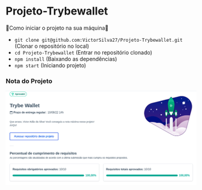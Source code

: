 # Projeto-Trybewallet

🔰Como iniciar o projeto na sua máquina🔰

- ``` git clone git@github.com:VictorSilva27/Projeto-Trybewallet.git ``` (Clonar o repositório no local)
- ``` cd Projeto-Trybewallet ``` (Entrar no repositório clonado)
- ``` npm install ``` (Baixando as dependências)
- ``` npm start ``` (Iniciando projeto)

### Nota do Projeto
![Nota Projeto Trybe Wallet](Projeto-Trybewallet.png)
